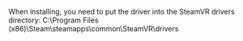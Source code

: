 When installing, you need to put the driver into the SteamVR drivers directory: C:\Program Files (x86)\Steam\steamapps\common\SteamVR\drivers